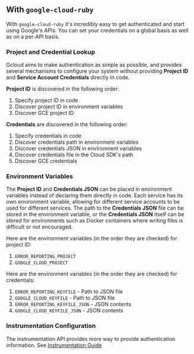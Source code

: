 ## With `google-cloud-ruby`

With `google-cloud-ruby` it's incredibly easy to get authenticated and start using Google's APIs. You can set your credentials on a global basis as well as on a per-API basis.

### Project and Credential Lookup

Gcloud aims to make authentication as simple as possible, and provides several mechanisms to configure your system without providing **Project ID** and **Service Account Credentials** directly in code.

**Project ID** is discovered in the following order:

1. Specify project ID in code
2. Discover project ID in environment variables
3. Discover GCE project ID

**Credentials** are discovered in the following order:

1. Specify credentials in code
2. Discover credentials path in environment variables
3. Discover credentials JSON in environment variables
4. Discover credentials file in the Cloud SDK's path
5. Discover GCE credentials

### Environment Variables

The **Project ID** and **Credentials JSON** can be placed in environment variables instead of declaring them directly in code. Each service has its own environment variable, allowing for different service accounts to be used for different services. The path to the **Credentials JSON** file can be stored in the environment variable, or the **Credentials JSON** itself can be stored for environments such as Docker containers where writing files is difficult or not encouraged.

Here are the environment variables (in the order they are checked) for project ID:

1. `ERROR_REPORTING_PROJECT`
2. `GOOGLE_CLOUD_PROJECT`

Here are the environment variables (in the order they are checked) for credentials:

1. `ERROR_REPORTING_KEYFILE` - Path to JSON file
2. `GOOGLE_CLOUD_KEYFILE` - Path to JSON file
3. `ERROR_REPORTING_KEYFILE_JSON` - JSON contents
4. `GOOGLE_CLOUD_KEYFILE_JSON` - JSON contents

### Instrumentation Configuration

The instrumentation API provides more way to provide authentication information. See 
[Instrumentation Guide](https://googlecloudplatform.github.io/google-cloud-ruby/#/docs/google-cloud-error_reporting/guides/instrumentation)


